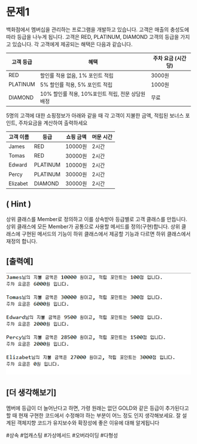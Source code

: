 # 문제1

백화점에서 멤버십을 관리하는 프로그램을 개발하고 있습니다. 고객은 매출의 충성도에 따라 등급을 나누게 됩니다.
고객은 RED, PLATINUM, DIAMOND 고객의 등급을 가지고 있습니다.
각 고객에게 제공되는 해택은 다음과 같습니다.

|고객 등급 |    혜택|    주차 요금 (시간당)|
|-----|---|------|
|RED|    할인률 적용 없음, 1% 포인트 적립|    3000원|
|PLATINUM| 5% 할인률 적용, 5% 포인트 적립 |1000원|
|DIAMOND| 10% 할인률 적용, 10%포인트 적립, 전문 상담원 배정 |무료|

5명의 고객에 대한 쇼핑정보가 아래와 같을 때 각 고객이 지불한 금액, 적립된 보너스 포인트, 주차요금을 계산하여 출력하세요

| 고객 이름   | 등급       |쇼핑 금액| 머문 시간|
|------------|----------|-------|--------|
| James      | RED      | 10000원| 2시간|
| Tomas      | RED      | 30000원| 2시간|
| Edward     | PLATINUM | 10000원 |2시간|
| Percy | PLATINUM |30000원| 2시간|
|Elizabet| DIAMOND| 30000원| 2시간|

## ( Hint )
상위 클래스를 Member로 정의하고 이를 상속받아 등급별로 고객 클래스를 만듭니다. 상위 클래스에 모든 Member가 공통으로 사용할 메서드를 정의(구현)합니다. 상위 클래스에 구현된 메서드의 기능이 하위
클래스에서 제공할 기능과 다르면 하위 클래스에서 재정의 합니다.

## [출력예]
![img.png](img.png)

## [더 생각해보기]
멤버에 등급이 더 늘어난다고 하면, 가령 원래는 없던 GOLD와 같은 등급이 추가된다고 할 때 현재 구현한 코드에서 수정해야 하는 부분이 어느 정도 인지 생각해보세요.
잘 설계된 객체지향 코드가 유지보수와 확장성에 좋은 이유에 대해 알게됩니다

#상속 #업캐스팅 #가상메서드 #오버라이딩 #다형성